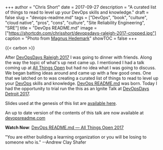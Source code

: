 +++
author = "Chris Short"
date = 2017-09-27
description = "A curated list of things to read to level up your DevOps skills and knowledge."
draft = false
slug = "devops-readme.md"
tags = ["DevOps", "book", "culture", "cloud native", "pros", "cons", "culture", "Site Reliability Engineering", "SRE"]
title = "DevOps README.md"
image = ["https://shortcdn.com/chrisshort/devopsdays-raleigh-2017-cropped.jpg"]
caption = "Photo from [Magnus Hedemark](https://twitter.com/Magnus919/status/1453161676841357326)"
showTOC = false
+++

{{< carbon >}}

After [DevOpsDays Raleigh 2017](https://www.devopsdays.org/events/2017-raleigh/welcome/) I was going to dinner with friends. Along the way the topic of what's up next came up. I mentioned I had a talk coming up at [All Things Open](https://allthingsopen.org/) but had no idea what I was going to discuss. We began batting ideas around and came up with a few good ones. One that we latched on to was creating a curated list of things to read to level up your [DevOps](https://devopsish.com) skills and knowledge. [DevOps README.md](https://devopsreadme.com/) was born. Today I had the opportunity to trial run the this as an Ignite Talk at [DevOpsDays Detroit 2017](https://www.devopsdays.org/events/2017-detroit/welcome/).

Slides used at the genesis of this list are [available here](https://shortcdn.com/chrisshort/pdf/DevOps%20README.md.pdf).

An up to date version of the contents of this talk are now available at [devopsreadme.com](https://devopsreadme.com)

**Watch Now**: [DevOps README.md — All Things Open 2017](/video/devops_readme_md-ato-2017/)

"You are either building a learning organization or you will be losing to someone who is." --Andrew Clay Shafer

